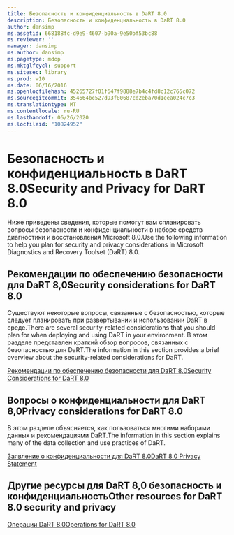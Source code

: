 ```yaml
---
title: Безопасность и конфиденциальность в DaRT 8.0
description: Безопасность и конфиденциальность в DaRT 8.0
author: dansimp
ms.assetid: 668188fc-d9e9-4607-b90a-9e50bf53bc88
ms.reviewer: ''
manager: dansimp
ms.author: dansimp
ms.pagetype: mdop
ms.mktglfcycl: support
ms.sitesec: library
ms.prod: w10
ms.date: 06/16/2016
ms.openlocfilehash: 45265727f01f647f9888e7b4c4fd8c12c765c072
ms.sourcegitcommit: 354664bc527d93f80687cd2eba70d1eea024c7c3
ms.translationtype: MT
ms.contentlocale: ru-RU
ms.lasthandoff: 06/26/2020
ms.locfileid: "10824952"
---
```

# <span data-ttu-id="080b3-103">Безопасность и конфиденциальность в DaRT 8.0</span><span class="sxs-lookup"><span data-stu-id="080b3-103">Security and Privacy for DaRT 8.0</span></span>


<span data-ttu-id="080b3-104">Ниже приведены сведения, которые помогут вам спланировать вопросы безопасности и конфиденциальности в наборе средств диагностики и восстановления Microsoft 8,0.</span><span class="sxs-lookup"><span data-stu-id="080b3-104">Use the following information to help you plan for security and privacy considerations in Microsoft Diagnostics and Recovery Toolset (DaRT) 8.0.</span></span>

## <span data-ttu-id="080b3-105">Рекомендации по обеспечению безопасности для DaRT 8,0</span><span class="sxs-lookup"><span data-stu-id="080b3-105">Security considerations for DaRT 8.0</span></span>


<span data-ttu-id="080b3-106">Существуют некоторые вопросы, связанные с безопасностью, которые следует планировать при развертывании и использовании DaRT в среде.</span><span class="sxs-lookup"><span data-stu-id="080b3-106">There are several security-related considerations that you should plan for when deploying and using DaRT in your environment.</span></span> <span data-ttu-id="080b3-107">В этом разделе представлен краткий обзор вопросов, связанных с безопасностью для DaRT.</span><span class="sxs-lookup"><span data-stu-id="080b3-107">The information in this section provides a brief overview about the security-related considerations for DaRT.</span></span>

[<span data-ttu-id="080b3-108">Рекомендации по обеспечению безопасности для DaRT 8.0</span><span class="sxs-lookup"><span data-stu-id="080b3-108">Security Considerations for DaRT 8.0</span></span>](security-considerations-for-dart-80--dart-8.md)

## <span data-ttu-id="080b3-109">Вопросы о конфиденциальности для DaRT 8,0</span><span class="sxs-lookup"><span data-stu-id="080b3-109">Privacy considerations for DaRT 8.0</span></span>


<span data-ttu-id="080b3-110">В этом разделе объясняется, как пользоваться многими наборами данных и рекомендациями DaRT.</span><span class="sxs-lookup"><span data-stu-id="080b3-110">The information in this section explains many of the data collection and use practices of DaRT.</span></span>

[<span data-ttu-id="080b3-111">Заявление о конфиденциальности для DaRT 8.0</span><span class="sxs-lookup"><span data-stu-id="080b3-111">DaRT 8.0 Privacy Statement</span></span>](dart-80-privacy-statement-dart-8.md)

## <span data-ttu-id="080b3-112">Другие ресурсы для DaRT 8,0 безопасность и конфиденциальность</span><span class="sxs-lookup"><span data-stu-id="080b3-112">Other resources for DaRT 8.0 security and privacy</span></span>


[<span data-ttu-id="080b3-113">Операции DaRT 8.0</span><span class="sxs-lookup"><span data-stu-id="080b3-113">Operations for DaRT 8.0</span></span>](operations-for-dart-80-dart-8.md)

 

 





